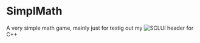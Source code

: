 # SimplMath

A very simple math game, mainly just for testig out my ![SCLUI](https://github.com/0x3alex/sclui) header for C++




